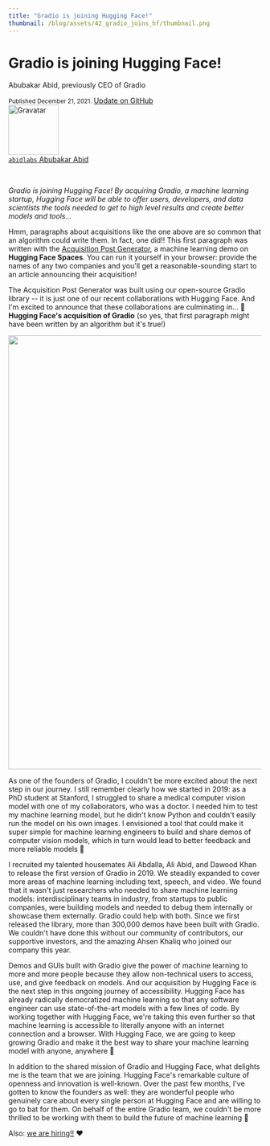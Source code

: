 ```yaml
---
title: "Gradio is joining Hugging Face!"
thumbnail: /blog/assets/42_gradio_joins_hf/thumbnail.png
---
```


<h1>Gradio is joining Hugging Face!</h1>
<p>Abubakar Abid, previously CEO of Gradio</p>

<div class="blog-metadata">
    <small>Published December 21, 2021.</small>
    <a target="_blank" class="btn no-underline text-sm mb-5 font-sans" href="https://github.com/huggingface/blog/blob/master/gradio-joins-hf.md">
        Update on GitHub
    </a>
</div>

<div class="author-card">
    <a href="/abidlabs">
        <img class="avatar avatar-user" src="https://avatars.githubusercontent.com/u/1778297?v=4" width="100" title="Gravatar">
        <div class="bfc">
            <code>abidlabs</code>
            <span class="fullname">Abubakar Abid</span>
        </div>
    </a>
</div>

<p>&nbsp;</p>

_Gradio is joining Hugging Face! By acquiring Gradio, a machine learning startup, Hugging Face will be able to offer users, developers, and data scientists the tools needed to get to high level results and create better models and tools..._

Hmm, paragraphs about acquisitions like the one above are so common that an algorithm could write them. In
fact, one did!! This first paragraph was written with the <a href="https://huggingface.co/spaces/abidlabs/The-Acquisition-Post-Generator">Acquisition Post Generator</a>, a machine learning demo on **Hugging Face Spaces**. You can run it yourself in your browser: provide the names of any two companies and you'll get a reasonable-sounding start to an article announcing their acquisition!

The Acquisition Post Generator was built using our open-source Gradio library -- it is just one of our recent collaborations with Hugging Face. And I'm excited to announce that these collaborations are culminating in... 🥁 **Hugging Face's acquisition of Gradio** (so yes, that first paragraph might have been written by
  an algorithm but it's true!)
  
  <img class="max-w-full mx-auto my-6" style="width: 54rem" src="/blog/assets/42_gradio_joins_hf/screenshot.png">

As one of the founders of Gradio, I couldn't be more excited about the next step in our journey. I still remember clearly how we started in 2019: as a PhD student at Stanford, I struggled to share a medical computer vision model with one of my collaborators, who was a doctor. I needed him to test my machine learning model, but he didn't know Python and couldn't easily run the model on his own images. I envisioned a tool that could make it super simple for machine learning engineers to build and share demos of computer vision models, which in turn would lead to better feedback and more reliable models 🔁

I recruited my talented housemates Ali Abdalla, Ali Abid, and Dawood Khan to release the first version of Gradio in 2019. We steadily expanded to cover more areas of machine learning including text, speech, and video. We found that it wasn't just researchers who needed to share machine learning models: interdisciplinary teams in industry, from startups to public companies, were building models and needed to debug them internally or showcase them externally. Gradio could help with both. Since we first released the library, more than 300,000 demos have been built with Gradio. We couldn't have done this without our community of contributors, our supportive investors, and the amazing Ahsen Khaliq who joined our company this year.

Demos and GUIs built with Gradio give the power of machine learning to more and more people because they allow non-technical users to access, use, and give feedback on models. And our acquisition by Hugging Face is the next step in this ongoing journey of accessibility. Hugging Face has already radically democratized machine learning so that any software engineer can use state-of-the-art models with a few lines of code. By working together with Hugging Face, we're taking this even further so that machine learning is accessible to literally anyone with an internet connection and a browser. With Hugging Face, we are going to keep growing Gradio and make it the best way to share your machine learning model with anyone, anywhere 🚀

In addition to the shared mission of Gradio and Hugging Face, what delights me is the team that we are joining. Hugging Face's remarkable culture of openness and innovation is well-known. Over the past few months, I've gotten to know the founders as well: they are wonderful people who genuinely care about every single person at Hugging Face and are willing to go to bat for them. On behalf of the entire Gradio team, we couldn't be more thrilled to be working with them to build the future of machine learning 🤗

Also: <a class="link" href="https://apply.workable.com/huggingface/">we are hiring!!</a> ❤️
